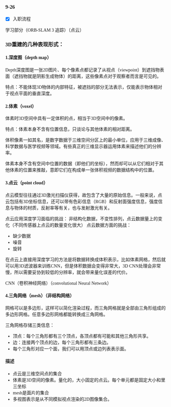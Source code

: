 <font face="楷体">

### 9-26
- [x] 入职流程


学习部分（ORB-SLAM 3 追踪）（点云）

### 3D重建的几种表现形式：
#### 1.深度图（depth map）
  Depth深度图是一张2D图片、每个像素点都记录了从视点（viewpoint）到遮挡物表面（遮挡物就是阴影生成物体）的距离，这些像素点对于观察者而言是可见的。

  特点：不能体现3D物体的内部特征，被遮挡的部分无法表示，仅能表示物体相对于视点平面的垂直深度。

#### 2.体素（voxel）
  体素时3D空间中具有一定体积的点，相当于3D空间中的像素。

  特点：体素本身不含有位置信息，只谈论与其他体素的相对距离。

  体积像素一如其名，是数字数据于三维空间分区上的最小单位，应用于三维成像、科学数据与医学视频等领域。有些真正的三维显示器运用体素来描述他们的分辨率。

  体素本身不含有空间中位置的数据（即他们的坐标），然而却可以从它们相对于其他体素的位置来推敲，意即它们在构成单一张体积视频的数据结构中的位置。

#### 3.点云（point cloud）
  点云模型往往通过3D激光扫描仪获得，故包含了大量的原始信息。一般来说，点云包括有3D坐标信息，还可以带有色彩信息（RGB）和反射面强度信息，强度信息与物体的材质，反射率等有关，也与发射激光有关。

  点云应用深度学习面临的挑战：
  非结构化数据，不变性排列，点云数据量上的变化（不同传感器上点云的数量变化很大）
  点云数据方面的挑战：
  * 缺少数据
  * 噪音
  * 旋转

  在点云上直接用深度学习的方法是将数据转换成体积表示，比如体素网格，然后就可以用3D滤波器来训练CNN，但是体积数据会变得非常大，3D CNN处理会非常慢，所以需要妥协到较低的分辨率，就会带来量化误差的代价。

  CNN（卷积神经网络）（convolutional Neural Network）

#### 4.三角网络（mesh）（非结构网络）
  网格可以是多边形，这样可以简化渲染过程，而三角网格就是全部由三角形组成的多边形网格。任意多边形网格都能转换成三角网格。

  三角网格存储三类信息：
  * 顶点：每个三角形都有三个顶点，各顶点都有可能和其他三角形共享。
  * 边：连接两个顶点的边，每个三角形都有三条边。
  * 每个三角形对应一个面，我们可以用顶点或边列表表示面。

#### 描述
* 点云是三维空间点的集合
* 体素是3D空间的像素。量化的，大小固定的点云。每个单元都是固定大小和里三坐标
* mesh是面片的集合
* 多视图表示是从不同模拟视点渲染的2D图像集合。